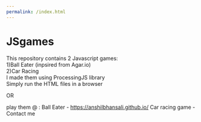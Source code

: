 ```yaml
---
permalink: /index.html
---
```


# JSgames
This repository contains 2 Javascript games:  
1)Ball Eater (inpsired from Agar.io)  
2)Car Racing  
I made them using ProcessingJS library  
Simply run the HTML files in a browser  

OR 

play them @ :
Ball Eater - https://anshilbhansali.github.io/ 
Car racing game - Contact me

